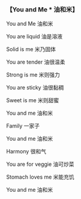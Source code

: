 ### 【You and Me * 油和米】

You and Me
油和米

You are liquid
油是溶液

Solid is me
米乃固体

You are tender
油很温柔

Strong is me
米则强力

You are sticky
油很黏稠

Sweet is me
米则甜蜜

You and me
油和米

Family
一家子

You and me
油和米

Harmony
很和气

You are for veggie
油可炒菜

Stomach loves me
米能充饥

You and me
油和米
 
